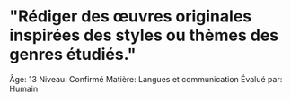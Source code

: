 # "Rédiger des œuvres originales inspirées des styles ou thèmes des genres étudiés."

Âge: 13
Niveau: Confirmé
Matière: Langues et communication
Évalué par: Humain